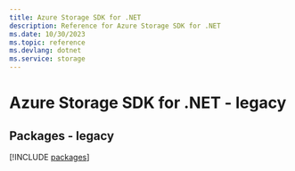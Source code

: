 ```yaml
---
title: Azure Storage SDK for .NET
description: Reference for Azure Storage SDK for .NET
ms.date: 10/30/2023
ms.topic: reference
ms.devlang: dotnet
ms.service: storage
---
```

# Azure Storage SDK for .NET - legacy
## Packages - legacy
[!INCLUDE [packages](storage-index.md)]
